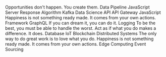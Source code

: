 Opportunities don't happen. You create them. Data Pipeline JavaScript Server Response Algorithm
Kafka Data Science API API Gateway JavaScript Happiness is not something ready made. It comes from your own actions.
Framework GraphQL If you can dream it, you can do it. Logging To be the best, you must be able to handle the worst. Act as if what you do makes a difference. It does. Database IoT Blockchain Distributed Systems The only way to do great work is to love what you do. Happiness is not something ready made. It comes from your own actions. Edge Computing Event Sourcing
